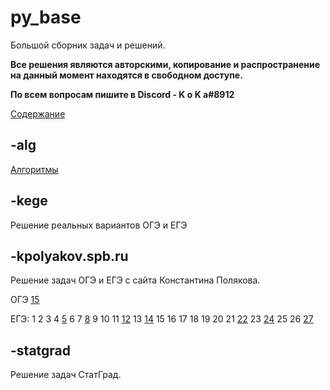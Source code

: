 # py_base
Большой сборник задач и решений.

**Все решения являются авторскими, копирование и распространение на данный момент находятся в свободном доступе.**

**По всем вопросам пишите в Discord - K o K a#8912**

[Содержание](https://github.com/koka-land/py_base/wiki/%D0%A1%D0%BE%D0%B4%D0%B5%D1%80%D0%B6%D0%B0%D0%BD%D0%B8%D0%B5)

## -alg
[Алгоритмы](https://github.com/koka-land/py_base/wiki/%D0%90%D0%BB%D0%B3%D0%BE%D1%80%D0%B8%D1%82%D0%BC%D1%8B)

## -kege
Решение реальных вариантов ОГЭ и ЕГЭ

## -kpolyakov.spb.ru
Решение задач ОГЭ и ЕГЭ с сайта Константина Полякова.

ОГЭ
[15](https://github.com/koka-land/py_base/tree/master/kpolyakov.spb.ru/gia_9/t_15)

ЕГЭ: 
1
2
3
4
[5](https://github.com/koka-land/py_base/tree/master/kpolyakov.spb.ru/gia_11/t_05)
6
7
[8](https://github.com/koka-land/py_base/tree/master/kpolyakov.spb.ru/gia_11/t_08)
9
10
11
[12](https://github.com/koka-land/py_base/tree/master/kpolyakov.spb.ru/gia_11/t_12)
13
[14](https://github.com/koka-land/py_base/tree/master/kpolyakov.spb.ru/gia_11/t_14)
15
16
17
18
19
20
21
[22](https://github.com/koka-land/py_base/tree/master/kpolyakov.spb.ru/gia_11/t_22)
23
[24](https://github.com/koka-land/py_base/tree/master/kpolyakov.spb.ru/gia_11/t_24)
25
26
[27](https://github.com/koka-land/py_base/tree/master/kpolyakov.spb.ru/gia_11/t_27)

## -statgrad
Решение задач СтатГрад.

